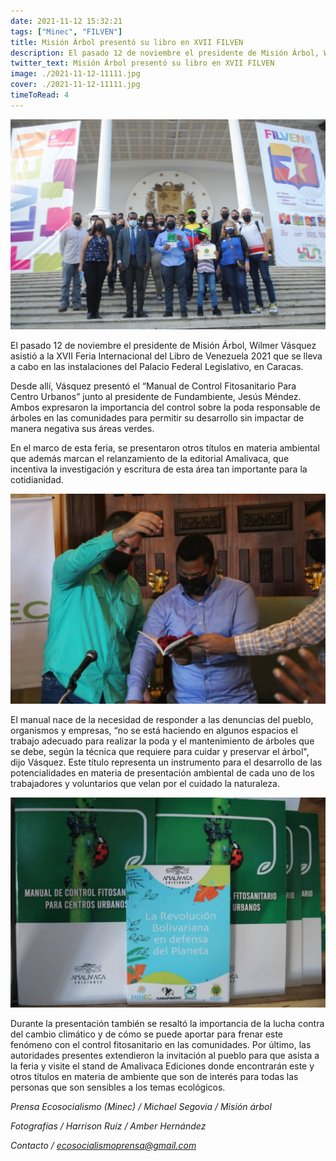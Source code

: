 ```yaml
---
date: 2021-11-12 15:32:21
tags: ["Minec", "FILVEN"]
title: Misión Árbol presentó su libro en XVII FILVEN 
description: El pasado 12 de noviembre el presidente de Misión Árbol, Wilmer Vásquez asistió a la XVII Feria Internacional del Libro de Venezuela 2021 que se lleva a cabo en las instalaciones del Palacio Federal Legislativo, en Caracas. 
twitter_text: Misión Árbol presentó su libro en XVII FILVEN 
image: ./2021-11-12-11111.jpg
cover: ./2021-11-12-11111.jpg
timeToRead: 4
---
```


![Mision-Arbol](./2021-11-12-11111.jpg)

 El pasado 12 de noviembre el presidente de Misión Árbol, Wilmer Vásquez asistió a la XVII Feria Internacional del Libro de Venezuela 2021 que se lleva a cabo en las instalaciones del Palacio Federal Legislativo, en Caracas.

Desde allí, Vásquez presentó el “Manual de Control Fitosanitario Para Centro Urbanos”  junto al presidente de Fundambiente, Jesús Méndez. Ambos expresaron la importancia del control sobre la poda responsable de árboles en las comunidades para permitir su desarrollo sin impactar de manera negativa sus áreas verdes.

En el marco de esta feria, se presentaron otros títulos en materia ambiental que además marcan el relanzamiento de la editorial Amalivaca, que incentiva la investigación y escritura de esta área tan importante para la cotidianidad.

![Mision-Arbol-1](./2021-11-12-222.jpg)

El manual nace de la necesidad de responder a las denuncias del pueblo, organismos y empresas, “no se está haciendo en algunos espacios el trabajo adecuado para realizar la poda y el mantenimiento de árboles que se debe, según la técnica que requiere para cuidar y preservar el árbol", dijo Vásquez. Este título representa un instrumento para el desarrollo de las potencialidades en materia de presentación ambiental de cada uno de los trabajadores y voluntarios que velan por el cuidado la naturaleza.

![Mision-Arbol-2](./2021-11-12-333333.jpg)

Durante la presentación también se resaltó la importancia de la lucha contra del cambio climático y de cómo se puede aportar para frenar este fenómeno con el control fitosanitario en las comunidades. Por último, las autoridades presentes extendieron la invitación al pueblo para que asista a la feria y visite el stand de Amalivaca Ediciones donde encontrarán este y otros títulos en materia de ambiente que son de interés para todas las personas que son sensibles a los temas ecológicos.


*Prensa Ecosocialismo (Minec) / Michael Segovia / Misión árbol*

*Fotografías / Harrison Ruíz / Amber Hernández*


*Contacto / ecosocialismoprensa@gmail.com*

